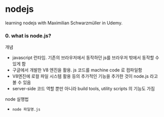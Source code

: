 # nodejs
learning nodejs with Maximilian Schwarzmüller in Udemy.

### 0. what is node.js?

개념
- javascript 런타임. 기존의 브라우저에서 동작하던 js를 브라우저 밖에서 동작할 수 있게 함
- 구글에서 개발한 V8 엔진을 활용. js 코드를 machine code 로 컴파일함
- V8엔진에 로컬 파일 시스템 활용 등의 추가적인 기능을 추가한 것이 node.js 라고 볼 수 있음
- server-side 코드 역할 뿐만 아니라 build tools, utility scripts 의 기능도 가짐

node 실행법
- `node 파일명.js`
